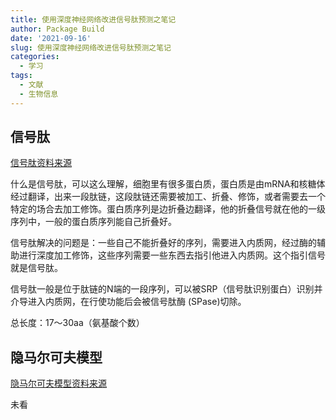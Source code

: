 ```yaml
---
title: 使用深度神经网络改进信号肽预测之笔记
author: Package Build
date: '2021-09-16'
slug: 使用深度神经网络改进信号肽预测之笔记
categories:
  - 学习
tags:
  - 文献
  - 生物信息
---
```


## 信号肽

[信号肽资料来源](https://www.bilibili.com/video/BV1Kz411z7Md?from=search&seid=11974541263942597081&spm_id_from=333.337.0.0)

什么是信号肽，可以这么理解，细胞里有很多蛋白质，蛋白质是由mRNA和核糖体经过翻译，出来一段肽链，这段肽链还需要被加工、折叠、修饰，或者需要去一个特定的场合去加工修饰。蛋白质序列是边折叠边翻译，他的折叠信号就在他的一级序列中，一般的蛋白质序列能自己折叠好。

信号肽解决的问题是：一些自己不能折叠好的序列，需要进入内质网，经过酶的辅助进行深度加工修饰，这些序列需要一些东西去指引他进入内质网。这个指引信号就是信号肽。

信号肽一般是位于肽链的N端的一段序列，可以被SRP（信号肽识别蛋白）识别并介导进入内质网，在行使功能后会被信号肽酶 (SPase)切除。

总长度：17～30aa（氨基酸个数）



## 隐马尔可夫模型

[隐马尔可夫模型资料来源](https://www.bilibili.com/video/BV1MW41167Rf?from=search&seid=13799820265886708016&spm_id_from=333.337.0.0)

未看

